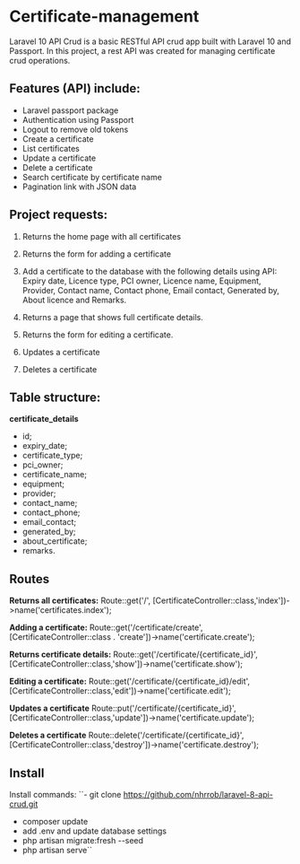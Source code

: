 # Certificate-management
Laravel 10 API Crud is a basic RESTful API crud app built with Laravel 10 and Passport. In this project, a rest API was created for managing certificate crud operations.

## Features (API) include:
- Laravel passport package
- Authentication using Passport
- Logout to remove old tokens
- Create a certificate
- List certificates
- Update a certificate
- Delete a certificate
- Search certificate by certificate name
- Pagination link with JSON data

## Project requests:
1. Returns the home page with all certificates
2. Returns the form for adding a certificate
3. Add a certificate to the database with the following details using API: Expiry date, Licence type, PCI owner, Licence name, Equipment, Provider, Contact name, Contact phone, Email contact, Generated by, About licence and Remarks.

4. Returns a page that shows full certificate details.
5. Returns the form for editing a certificate.
6. Updates a certificate
7. Deletes a certificate

  ## Table structure:
  **certificate_details**
  - id;
  - expiry_date;
  - certificate_type;
  - pci_owner;
  - certificate_name;
  - equipment;
  - provider;
  - contact_name;
  - contact_phone;
  - email_contact;
  - generated_by;
  - about_certificate;
  - remarks.

## Routes
**Returns all certificates:**
Route::get('/', [CertificateController::class,'index'])->name('certificates.index');

**Adding a certificate:**
Route::get('/certificate/create', [CertificateController::class . 'create'])->name('certificate.create');

**Returns certificate details:**
Route::get('/certificate/{certificate_id}', [CertificateController::class,'show'])->name('certificate.show');

**Editing a certificate:**
Route::get('/certificate/{certificate_id}/edit', [CertificateController::class,'edit'])->name('certificate.edit');

**Updates a certificate**
Route::put('/certificate/{certificate_id}', [CertificateController::class,'update'])->name('certificate.update');

**Deletes a certificate**
Route::delete('/certificate/{certificate_id}', [CertificateController::class,'destroy'])->name('certificate.destroy');

## Install
Install commands:
``- git clone https://github.com/nhrrob/laravel-8-api-crud.git 
- composer update
- add .env and update database settings
- php artisan migrate:fresh --seed
- php artisan serve``

